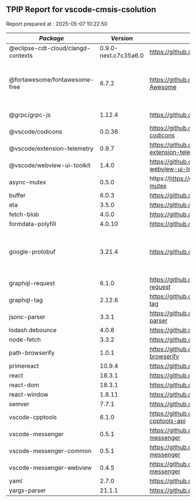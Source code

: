 ## TPIP Report for vscode-cmsis-csolution

Report prepared at : 2025-05-07 10:22:50

| *Package* | *Version* | *Repository* | *License* |
|---|---|---|---|
|@eclipse-cdt-cloud/clangd-contexts|0.9.0-next.c7c35a6.0|https://github.com/eclipse-cdt-cloud|[EPL-2.0](https://github.com/eclipse-cdt-cloud/clangd-contexts/blob/main/LICENSE)|
|@fortawesome/fontawesome-free|6.7.2|https://github.com/FortAwesome/Font-Awesome|[(CC-BY-4.0 AND OFL-1.1 AND MIT)](https://github.com/FortAwesome/Font-Awesome/blob/6.x/LICENSE.txt)|
|@grpc/grpc-js|1.12.4|https://github.com/grpc/grpc-node|[Apache-2.0](https://github.com/grpc/grpc-node/blob/master/LICENSE)|
|@vscode/codicons|0.0.36|https://github.com/microsoft/vscode-codicons|[CC-BY-4.0](https://github.com/microsoft/vscode-codicons/blob/main/LICENSE)|
|@vscode/extension-telemetry|0.9.7|https://github.com/microsoft/vscode-extension-telemetry|[MIT](https://github.com/microsoft/vscode-extension-telemetry/blob/main/LICENSE)|
|@vscode/webview-ui-toolkit|1.4.0|https://github.com/microsoft/vscode-webview-ui-toolkit|[MIT](https://github.com/microsoft/vscode-webview-ui-toolkit/blob/main/LICENSE)|
|async-mutex|0.5.0|https://https://github.com/DirtyHairy/async-mutex|[MIT](https://github.com/DirtyHairy/async-mutex/blob/master/LICENSE)|
|buffer|6.0.3|https://github.com/feross/buffer|[MIT](https://github.com/feross/buffer/blob/master/LICENSE)|
|eta|3.5.0|https://github.com/eta-dev/eta|[MIT](https://github.com/eta-dev/eta/blob/main/LICENSE)|
|fetch-blob|4.0.0|https://github.com/node-fetch/fetch-blob|[MIT](https://github.com/node-fetch/fetch-blob/blob/main/LICENSE)|
|formdata-polyfill|4.0.10|https://github.com/jimmywarting/FormData|[MIT](https://github.com/jimmywarting/FormData/blob/master/LICENSE)|
|google-protobuf|3.21.4|https://github.com/protocolbuffers/protobuf|[(BSD-3-Clause AND Apache-2.0)](https://github.com/protocolbuffers/protobuf/blob/main/LICENSE)|
|graphql-request|6.1.0|https://github.com/jasonkuhrt/graphql-request|[MIT](https://github.com/jasonkuhrt/graphql-request/blob/main/LICENSE)|
|graphql-tag|2.12.6|https://github.com/apollographql/graphql-tag|[MIT](https://github.com/apollographql/graphql-tag/blob/main/LICENSE)|
|jsonc-parser|3.3.1|https://github.com/microsoft/node-jsonc-parser|[MIT](https://github.com/microsoft/node-jsonc-parser/blob/main/LICENSE.md)|
|lodash.debounce|4.0.8|https://github.com/lodash/lodash|[MIT](https://github.com/lodash/lodash/blob/master/LICENSE)|
|node-fetch|3.3.2|https://github.com/node-fetch/node-fetch|[MIT](https://github.com/node-fetch/node-fetch/blob/master/LICENSE.md)|
|path-browserify|1.0.1|https://github.com/browserify/path-browserify|[MIT](https://github.com/browserify/path-browserify/blob/master/LICENSE)|
|primereact|10.9.4|https://github.com/primefaces/primereact|[MIT](https://github.com/primefaces/primereact/blob/master/LICENSE.md)|
|react|18.3.1|https://github.com/facebook/react|[MIT](https://github.com/facebook/react/blob/main/LICENSE)|
|react-dom|18.3.1|https://github.com/facebook/react|[MIT](https://github.com/facebook/react/blob/main/LICENSE)|
|react-window|1.8.11|https://github.com/bvaughn/react-window|[MIT](https://github.com/bvaughn/react-window/blob/master/LICENSE.md)|
|semver|7.7.1|https://github.com/npm/node-semver|[ISC](https://github.com/npm/node-semver/blob/main/LICENSE)|
|vscode-cpptools|6.1.0|https://github.com/Microsoft/vscode-cpptools-api|[MIT](https://github.com/microsoft/vscode-cpptools-api/blob/main/LICENSE)|
|vscode-messenger|0.5.1|https://github.com/TypeFox/vscode-messenger|[MIT](https://github.com/TypeFox/vscode-messenger/blob/v0.4.5/LICENSE)|
|vscode-messenger-common|0.5.1|https://github.com/TypeFox/vscode-messenger|[MIT](https://github.com/TypeFox/vscode-messenger/blob/main/LICENSE)|
|vscode-messenger-webview|0.4.5|https://github.com/TypeFox/vscode-messenger|[MIT](https://github.com/TypeFox/vscode-messenger/blob/v0.4.5/LICENSE)|
|yaml|2.7.0|https://github.com/eemeli/yaml|[ISC](https://github.com/eemeli/yaml/blob/main/LICENSE)|
|yargs-parser|21.1.1|https://github.com/yargs/yargs-parser|[ISC](https://github.com/yargs/yargs-parser/blob/main/LICENSE.txt)|
